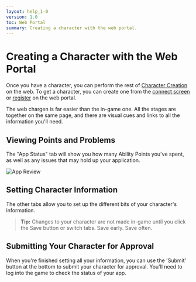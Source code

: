 ```yaml
---
layout: help_1-0
version: 1.0
toc: Web Portal
summary: Creating a character with the web portal.
---
```


# Creating a Character with the Web Portal

Once you have a character, you can perform the rest of [Character Creation](/help/1-0/chargen/chargen) on the web.  To get a character, you can create one from the [connect screen](/help/1-0/chargen/chargen) or  [register](/help/1-0/chargen/chargen) on the web portal.

The web chargen is far easier than the in-game one.  All the stages are together on the same page, and there are visual cues and links to all the information you'll need.

## Viewing Points and Problems

The "App Status" tab will show you how many Ability Points you've spent, as well as any issues that may hold up your application.

![App Review](/theme_images/chargen_app_review.png)

## Setting Character Information

The other tabs allow you to set up the different bits of your character's information.  

> **Tip:** Changes to your character are not made in-game until you click the Save button or switch tabs.  Save early.  Save often.

## Submitting Your Character for Approval

When you're finished setting all your information, you can use the 'Submit' button at the bottom to submit your character for approval.  You'll need to log into the game to check the status of your app.